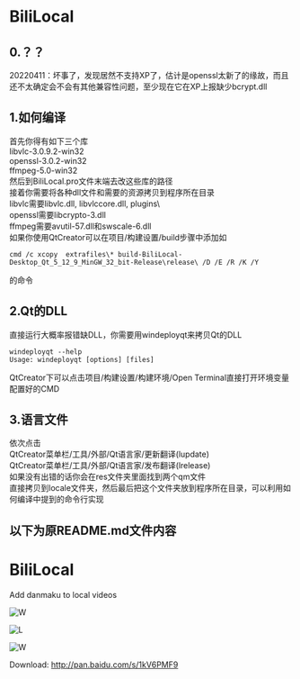 # BiliLocal
## 0.？？
20220411：坏事了，发现居然不支持XP了，估计是openssl太新了的缘故，而且还不太确定会不会有其他兼容性问题，至少现在它在XP上报缺少bcrypt.dll
## 1.如何编译
首先你得有如下三个库  
libvlc-3.0.9.2-win32  
openssl-3.0.2-win32  
ffmpeg-5.0-win32  
然后到BiliLocal.pro文件末端去改这些库的路径  
接着你需要将各种dll文件和需要的资源拷贝到程序所在目录  
libvlc需要libvlc.dll, libvlccore.dll, plugins\  
openssl需要libcrypto-3.dll  
ffmpeg需要avutil-57.dll和swscale-6.dll  
如果你使用QtCreator可以在项目/构建设置/build步骤中添加如
```
cmd /c xcopy  extrafiles\* build-BiliLocal-Desktop_Qt_5_12_9_MinGW_32_bit-Release\release\ /D /E /R /K /Y
```
的命令
## 2.Qt的DLL
直接运行大概率报错缺DLL，你需要用windeployqt来拷贝Qt的DLL
```
windeployqt --help
Usage: windeployqt [options] [files]
```
QtCreator下可以点击项目/构建设置/构建环境/Open Terminal直接打开环境变量配置好的CMD
## 3.语言文件
依次点击  
QtCreator菜单栏/工具/外部/Qt语言家/更新翻译(lupdate)  
QtCreator菜单栏/工具/外部/Qt语言家/发布翻译(lrelease)  
如果没有出错的话你会在res文件夹里面找到两个qm文件  
直接拷贝到locale文件夹，然后最后把这个文件夹放到程序所在目录，可以利用如何编译中提到的命令行实现  


以下为原README.md文件内容
---
BiliLocal
=========

Add danmaku to local videos

![W](res/00.jpg)

![L](res/01.jpg)

![W](res/02.jpg)

Download: http://pan.baidu.com/s/1kV6PMF9
